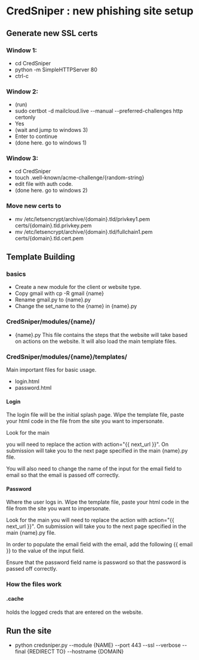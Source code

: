 # CredSniper : new phishing site setup 

## Generate new SSL certs
### Window 1:
- cd CredSniper
- python -m SimpleHTTPServer 80
- ctrl-c

### Window 2:
- (run)
- sudo certbot -d mailcloud.live --manual --preferred-challenges http certonly
- Yes
- (wait and jump to windows 3)
- Enter to continue
- (done here. go to windows 1)

### Window 3:
- cd CredSniper
- touch .well-known/acme-challenge/{random-string}
- edit file with auth code. 
- (done here. go to windows 2)

### Move new certs to 
- mv /etc/letsencrypt/archive/{domain}.tld/privkey1.pem certs/{domain}.tld.privkey.pem
- mv  /etc/letsencrypt/archive/{domain}.tld/fullchain1.pem certs/{domain}.tld.cert.pem


## Template Building

### basics
- Create a new module for the client or website type. 
- Copy gmail with cp -R gmail {name}
- Rename gmail.py to {name}.py
- Change the set_name to the {name} in {name}.py

### CredSniper/modules/{name}/ 
- {name}.py
This file contains the steps that the website will take based on actions on the website.
It will also load the main template files. 

### CredSniper/modules/{name}/templates/
Main important files for basic usage. 
- login.html
- password.html

#### Login
The login file will be the initial splash page. 
Wipe the template file, paste your html code in the file from the site you want to impersonate.

Look for the main <form> you will need to replace the action with  action="{{ next_url }}". On submission will take you to the next page specified in the main {name}.py file. 

You will also need to change the name of the input for the email field to email so that the email is passed off correctly. 

#### Password
Where the user logs in. 
Wipe the template file, paste your html code in the file from the site you want to impersonate.

Look for the main <form> you will need to replace the action with  action="{{ next_url }}". On submission will take you to the next page specified in the main {name}.py file. 

In order to populate the email field with the email, add the following {{ email }} to the value of the input field. 

Ensure that the password field name is password so that the password is passed off correctly. 



### How the files work

#### .cache
holds the logged creds that are entered on the website. 


## Run the site 
- python credsniper.py --module {NAME} --port 443 --ssl --verbose --final {REDIRECT TO} --hostname {DOMAIN}
